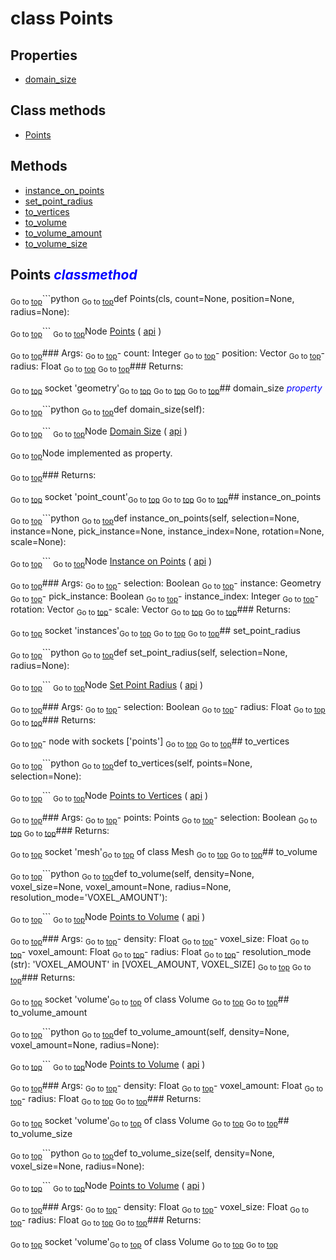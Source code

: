 # class Points

## Properties

- [domain_size](#domain_size-property)

## Class methods

- [Points](#Points-classmethod)


## Methods

- [instance_on_points](#instance_on_points)
- [set_point_radius](#set_point_radius)
- [to_vertices](#to_vertices)
- [to_volume](#to_volume)
- [to_volume_amount](#to_volume_amount)
- [to_volume_size](#to_volume_size)

## Points <span style="color:blue">*classmethod*</span>

<sub>Go to [top](#class-Points)</sub>```python
<sub>Go to [top](#class-Points)</sub>def Points(cls, count=None, position=None, radius=None):

<sub>Go to [top](#class-Points)</sub>```
<sub>Go to [top](#class-Points)</sub>Node [Points](https://docs.blender.org/manual/en/latest/modeling/geometry_nodes/point/points.html) ( [api](https://docs.blender.org/api/current/bpy.types.GeometryNodePoints.html) )

<sub>Go to [top](#class-Points)</sub>### Args:
<sub>Go to [top](#class-Points)</sub>- count: Integer
<sub>Go to [top](#class-Points)</sub>- position: Vector
<sub>Go to [top](#class-Points)</sub>- radius: Float
<sub>Go to [top](#class-Points)</sub>
<sub>Go to [top](#class-Points)</sub>### Returns:

<sub>Go to [top](#class-Points)</sub>  socket 'geometry'<sub>Go to [top](#class-Points)</sub>
<sub>Go to [top](#class-Points)</sub>
<sub>Go to [top](#class-Points)</sub>## domain_size <span style="color:blue">*property*</span>

<sub>Go to [top](#class-Points)</sub>```python
<sub>Go to [top](#class-Points)</sub>def domain_size(self):

<sub>Go to [top](#class-Points)</sub>```
<sub>Go to [top](#class-Points)</sub>Node [Domain Size](https://docs.blender.org/manual/en/latest/modeling/geometry_nodes/attribute/domain_size.html) ( [api](https://docs.blender.org/api/current/bpy.types.GeometryNodeAttributeDomainSize.html) )

<sub>Go to [top](#class-Points)</sub>Node implemented as property.

<sub>Go to [top](#class-Points)</sub>### Returns:

<sub>Go to [top](#class-Points)</sub>  socket 'point_count'<sub>Go to [top](#class-Points)</sub>
<sub>Go to [top](#class-Points)</sub>
<sub>Go to [top](#class-Points)</sub>## instance_on_points

<sub>Go to [top](#class-Points)</sub>```python
<sub>Go to [top](#class-Points)</sub>def instance_on_points(self, selection=None, instance=None, pick_instance=None, instance_index=None, rotation=None, scale=None):

<sub>Go to [top](#class-Points)</sub>```
<sub>Go to [top](#class-Points)</sub>Node [Instance on Points](https://docs.blender.org/manual/en/latest/modeling/geometry_nodes/instances/instance_on_points.html) ( [api](https://docs.blender.org/api/current/bpy.types.GeometryNodeInstanceOnPoints.html) )

<sub>Go to [top](#class-Points)</sub>### Args:
<sub>Go to [top](#class-Points)</sub>- selection: Boolean
<sub>Go to [top](#class-Points)</sub>- instance: Geometry
<sub>Go to [top](#class-Points)</sub>- pick_instance: Boolean
<sub>Go to [top](#class-Points)</sub>- instance_index: Integer
<sub>Go to [top](#class-Points)</sub>- rotation: Vector
<sub>Go to [top](#class-Points)</sub>- scale: Vector
<sub>Go to [top](#class-Points)</sub>
<sub>Go to [top](#class-Points)</sub>### Returns:

<sub>Go to [top](#class-Points)</sub>  socket 'instances'<sub>Go to [top](#class-Points)</sub>
<sub>Go to [top](#class-Points)</sub>
<sub>Go to [top](#class-Points)</sub>## set_point_radius

<sub>Go to [top](#class-Points)</sub>```python
<sub>Go to [top](#class-Points)</sub>def set_point_radius(self, selection=None, radius=None):

<sub>Go to [top](#class-Points)</sub>```
<sub>Go to [top](#class-Points)</sub>Node [Set Point Radius](https://docs.blender.org/manual/en/latest/modeling/geometry_nodes/point/set_point_radius.html) ( [api](https://docs.blender.org/api/current/bpy.types.GeometryNodeSetPointRadius.html) )

<sub>Go to [top](#class-Points)</sub>### Args:
<sub>Go to [top](#class-Points)</sub>- selection: Boolean
<sub>Go to [top](#class-Points)</sub>- radius: Float
<sub>Go to [top](#class-Points)</sub>
<sub>Go to [top](#class-Points)</sub>### Returns:

<sub>Go to [top](#class-Points)</sub>- node with sockets ['points']
<sub>Go to [top](#class-Points)</sub>
<sub>Go to [top](#class-Points)</sub>## to_vertices

<sub>Go to [top](#class-Points)</sub>```python
<sub>Go to [top](#class-Points)</sub>def to_vertices(self, points=None, selection=None):

<sub>Go to [top](#class-Points)</sub>```
<sub>Go to [top](#class-Points)</sub>Node [Points to Vertices](https://docs.blender.org/manual/en/latest/modeling/geometry_nodes/point/points_to_vertices.html) ( [api](https://docs.blender.org/api/current/bpy.types.GeometryNodePointsToVertices.html) )

<sub>Go to [top](#class-Points)</sub>### Args:
<sub>Go to [top](#class-Points)</sub>- points: Points
<sub>Go to [top](#class-Points)</sub>- selection: Boolean
<sub>Go to [top](#class-Points)</sub>
<sub>Go to [top](#class-Points)</sub>### Returns:

<sub>Go to [top](#class-Points)</sub>  socket 'mesh'<sub>Go to [top](#class-Points)</sub> of class Mesh
<sub>Go to [top](#class-Points)</sub>
<sub>Go to [top](#class-Points)</sub>## to_volume

<sub>Go to [top](#class-Points)</sub>```python
<sub>Go to [top](#class-Points)</sub>def to_volume(self, density=None, voxel_size=None, voxel_amount=None, radius=None, resolution_mode='VOXEL_AMOUNT'):

<sub>Go to [top](#class-Points)</sub>```
<sub>Go to [top](#class-Points)</sub>Node [Points to Volume](https://docs.blender.org/manual/en/latest/modeling/geometry_nodes/point/points_to_volume.html) ( [api](https://docs.blender.org/api/current/bpy.types.GeometryNodePointsToVolume.html) )

<sub>Go to [top](#class-Points)</sub>### Args:
<sub>Go to [top](#class-Points)</sub>- density: Float
<sub>Go to [top](#class-Points)</sub>- voxel_size: Float
<sub>Go to [top](#class-Points)</sub>- voxel_amount: Float
<sub>Go to [top](#class-Points)</sub>- radius: Float
<sub>Go to [top](#class-Points)</sub>- resolution_mode (str): 'VOXEL_AMOUNT' in [VOXEL_AMOUNT, VOXEL_SIZE]
<sub>Go to [top](#class-Points)</sub>
<sub>Go to [top](#class-Points)</sub>### Returns:

<sub>Go to [top](#class-Points)</sub>  socket 'volume'<sub>Go to [top](#class-Points)</sub> of class Volume
<sub>Go to [top](#class-Points)</sub>
<sub>Go to [top](#class-Points)</sub>## to_volume_amount

<sub>Go to [top](#class-Points)</sub>```python
<sub>Go to [top](#class-Points)</sub>def to_volume_amount(self, density=None, voxel_amount=None, radius=None):

<sub>Go to [top](#class-Points)</sub>```
<sub>Go to [top](#class-Points)</sub>Node [Points to Volume](https://docs.blender.org/manual/en/latest/modeling/geometry_nodes/point/points_to_volume.html) ( [api](https://docs.blender.org/api/current/bpy.types.GeometryNodePointsToVolume.html) )

<sub>Go to [top](#class-Points)</sub>### Args:
<sub>Go to [top](#class-Points)</sub>- density: Float
<sub>Go to [top](#class-Points)</sub>- voxel_amount: Float
<sub>Go to [top](#class-Points)</sub>- radius: Float
<sub>Go to [top](#class-Points)</sub>
<sub>Go to [top](#class-Points)</sub>### Returns:

<sub>Go to [top](#class-Points)</sub>  socket 'volume'<sub>Go to [top](#class-Points)</sub> of class Volume
<sub>Go to [top](#class-Points)</sub>
<sub>Go to [top](#class-Points)</sub>## to_volume_size

<sub>Go to [top](#class-Points)</sub>```python
<sub>Go to [top](#class-Points)</sub>def to_volume_size(self, density=None, voxel_size=None, radius=None):

<sub>Go to [top](#class-Points)</sub>```
<sub>Go to [top](#class-Points)</sub>Node [Points to Volume](https://docs.blender.org/manual/en/latest/modeling/geometry_nodes/point/points_to_volume.html) ( [api](https://docs.blender.org/api/current/bpy.types.GeometryNodePointsToVolume.html) )

<sub>Go to [top](#class-Points)</sub>### Args:
<sub>Go to [top](#class-Points)</sub>- density: Float
<sub>Go to [top](#class-Points)</sub>- voxel_size: Float
<sub>Go to [top](#class-Points)</sub>- radius: Float
<sub>Go to [top](#class-Points)</sub>
<sub>Go to [top](#class-Points)</sub>### Returns:

<sub>Go to [top](#class-Points)</sub>  socket 'volume'<sub>Go to [top](#class-Points)</sub> of class Volume
<sub>Go to [top](#class-Points)</sub>
<sub>Go to [top](#class-Points)</sub>